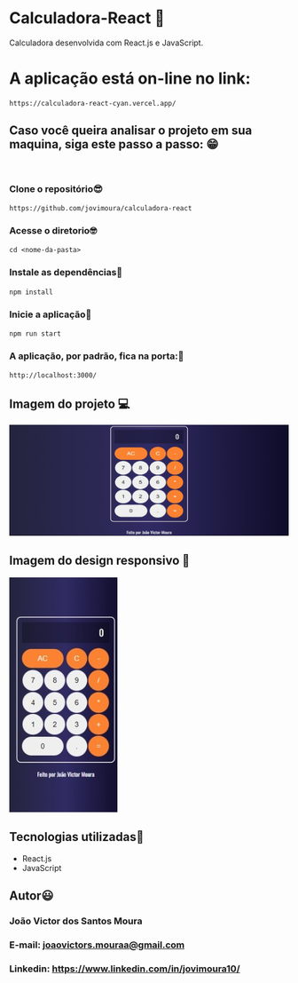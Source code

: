 # Calculadora-React 📱

Calculadora desenvolvida com React.js e JavaScript.

# A aplicação está on-line no link: 

```
https://calculadora-react-cyan.vercel.app/
```

## Caso você queira analisar o projeto em sua maquina, siga este passo a passo: 😁

<br>

### Clone o repositório😎

```
https://github.com/jovimoura/calculadora-react
```

### Acesse o diretorio🤓

```
cd <nome-da-pasta>
```
### Instale as dependências🤠
```
npm install
```
### Inicie a aplicação🤩
```
npm run start
```
### A aplicação, por padrão, fica na porta:🤗

```
http://localhost:3000/
```

## Imagem do projeto 💻

<img style="width: 600px; height: 200px" src="./src/assets/images/image.jpeg">

## Imagem do design responsivo 📱

<img src='./src/assets/images/responsive-image.jpeg'>

## Tecnologias utilizadas🦉

<ul>
    <li>React.js</li>
    <li>JavaScript</li>
</ul>

## Autor😃

### João Victor dos Santos Moura
### E-mail: joaovictors.mouraa@gmail.com
### Linkedin: https://www.linkedin.com/in/jovimoura10/
